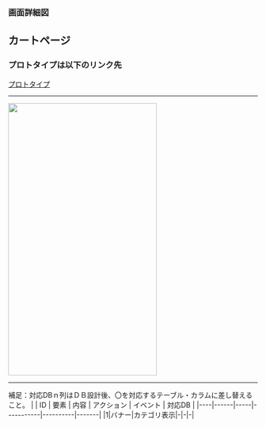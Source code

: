 ### 画面詳細図
## カートページ
### プロトタイプは以下のリンク先
[プロトタイプ](https://github.com/aso2001362/2021sys-design/blob/main/md/img/kart.png?raw=true)
*****
<img src="" width="300" height="550">

*****
補足：対応DBｎ列はＤＢ設計後、〇を対応するテーブル・カラムに差し替えること。
|
| ID | 要素 | 内容 | アクション | イベント | 対応DB |
|----|------|-----|-----------|----------|-------|
|1|バナー|カテゴリ表示|-|-|-|
